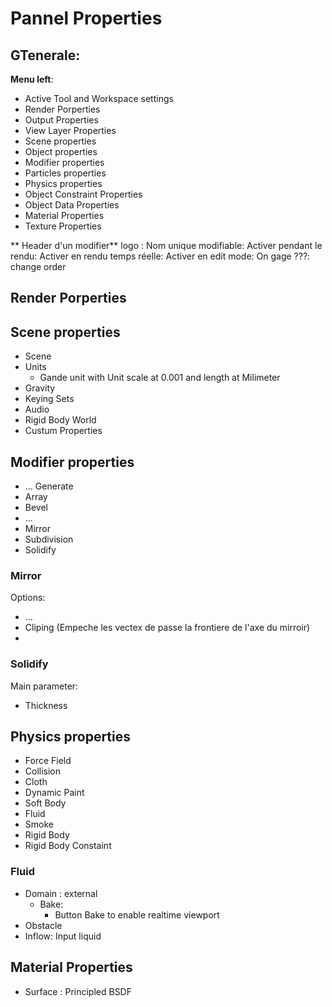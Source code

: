# Pannel Properties

## GTenerale:

**Menu left**:
- Active Tool and Workspace settings
- Render Porperties
- Output Properties
- View Layer Properties
- Scene properties
- Object properties
- Modifier properties
- Particles properties
- Physics properties
- Object Constraint Properties
- Object Data Properties
- Material Properties
- Texture Properties

** Header d'un modifier**
logo : Nom unique modifiable: Activer pendant le rendu: Activer en rendu temps réelle: Activer en edit mode: On gage ???:  change order


## Render Porperties

## Scene properties

- Scene
- Units
  - Gande unit with Unit scale at 0.001 and length at Milimeter
- Gravity
- Keying Sets
- Audio
- Rigid Body World
- Custum Properties

## Modifier properties


- ...
Generate
- Array
- Bevel
- ...
- Mirror
- Subdivision
- Solidify

### Mirror
Options:
- ...
- Cliping (Empeche les vectex de passe la frontiere de l'axe du mirroir) 
- 

### Solidify
Main parameter:
- Thickness


## Physics properties
- Force Field
- Collision
- Cloth
- Dynamic Paint
- Soft Body
- Fluid
- Smoke
- Rigid Body
- Rigid Body Constaint

### Fluid
 - Domain : external
   - Bake: 
     - Button Bake to enable realtime viewport
 - Obstacle
 - Inflow: Input liquid



## Material Properties
- Surface : Principled BSDF
